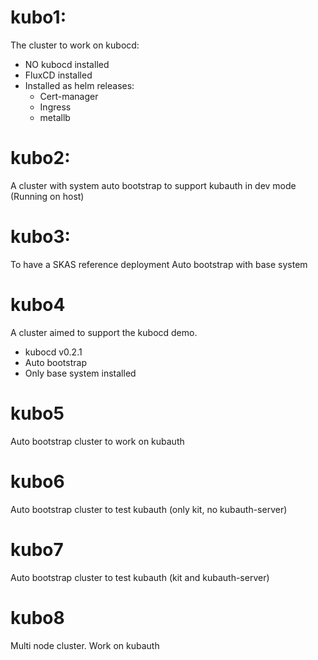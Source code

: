 

# kubo1:

The cluster to work on kubocd:
- NO kubocd installed
- FluxCD installed
- Installed as helm releases:
  - Cert-manager
  - Ingress
  - metallb

# kubo2:

A cluster with system auto bootstrap to support kubauth in dev mode (Running on host)

# kubo3:

To have a SKAS reference deployment
Auto bootstrap with base system

# kubo4

A cluster aimed to support the kubocd demo.
- kubocd v0.2.1
- Auto bootstrap
- Only base system installed

# kubo5

Auto bootstrap cluster to work on kubauth

# kubo6

Auto bootstrap cluster to test kubauth (only kit, no kubauth-server)

# kubo7

Auto bootstrap cluster to test kubauth (kit and kubauth-server)

# kubo8 

Multi node cluster. Work on kubauth